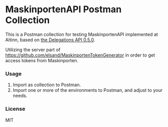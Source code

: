 # MaskinportenAPI Postman Collection

This is a Postman collection for testing MaskinportenAPI implemented at Altinn, based on [the Delegations API 0.5.0](https://raw.githubusercontent.com/elsand/oauth2-veileder/gh-pages/pages/eoppslag/assets/delegations_0.5.0_oas.yaml). 

Utilizing the server part of https://github.com/elsand/MaskinportenTokenGenerator in order to get access tokens from Maskinporten.

### Usage
1. Import as collection to Postman. 
2. Import one or more of the environments to Postman, and adjust to your needs.

### License
MIT
